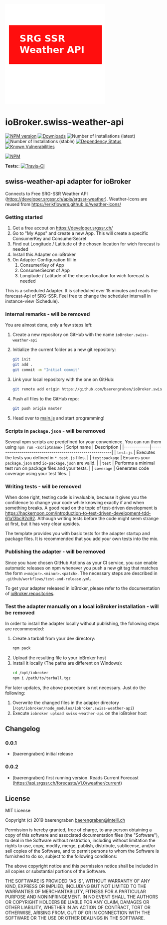 ![Logo](admin/swiss-weather-api.png)
# ioBroker.swiss-weather-api

[![NPM version](http://img.shields.io/npm/v/iobroker.swiss-weather-api.svg)](https://www.npmjs.com/package/iobroker.swiss-weather-api)
[![Downloads](https://img.shields.io/npm/dm/iobroker.swiss-weather-api.svg)](https://www.npmjs.com/package/iobroker.swiss-weather-api)
![Number of Installations (latest)](http://iobroker.live/badges/swiss-weather-api-installed.svg)
![Number of Installations (stable)](http://iobroker.live/badges/swiss-weather-api-stable.svg)
[![Dependency Status](https://img.shields.io/david/baerengraben/iobroker.swiss-weather-api.svg)](https://david-dm.org/baerengraben/iobroker.swiss-weather-api)
[![Known Vulnerabilities](https://snyk.io/test/github/baerengraben/ioBroker.swiss-weather-api/badge.svg)](https://snyk.io/test/github/baerengraben/ioBroker.swiss-weather-api)

[![NPM](https://nodei.co/npm/iobroker.swiss-weather-api.png?downloads=true)](https://nodei.co/npm/iobroker.swiss-weather-api/)

**Tests:**: [![Travis-CI](http://img.shields.io/travis/baerengraben/ioBroker.swiss-weather-api/master.svg)](https://travis-ci.org/baerengraben/ioBroker.swiss-weather-api)

## swiss-weather-api adapter for ioBroker

Connects to Free SRG-SSR Weather API (https://developer.srgssr.ch/apis/srgssr-weather). 
Weather-Icons are reused from https://erikflowers.github.io/weather-icons/

### Getting started
1. Get a free accout on https://developer.srgssr.ch/
1. Go to "My Apps" and create a new App. This will create a specific ConsumerKey and ConsumerSecret
1. Find out Longitude / Latitude of the chosen location for wich forecast is needed
1. Install this Adapter on ioBroker
1. On Adapter Configuration fill in
   1. ConsumerKey of App
   1. ConsumerSecret of App
   1. Longitude / Latitude of the chosen location for wich forecast is needed

This is a scheduled Adapter. It is scheduled ever 15 minutes and reads the forecast-Api of SRG-SSR. Feel free to change the scheduler intervall in instance-view (Schedule).    



### internal remarks - will be removed
You are almost done, only a few steps left:
1. Create a new repository on GitHub with the name `ioBroker.swiss-weather-api`
1. Initialize the current folder as a new git repository:  
	```bash
	git init
	git add .
	git commit -m "Initial commit"
	```
1. Link your local repository with the one on GitHub:  
	```bash
	git remote add origin https://github.com/baerengraben/ioBroker.swiss-weather-api
	```

1. Push all files to the GitHub repo:  
	```bash
	git push origin master
	```
1. Head over to [main.js](main.js) and start programming!

### Scripts in `package.json` - will be removed
Several npm scripts are predefined for your convenience. You can run them using `npm run <scriptname>`
| Script name | Description                                              |
|-------------|----------------------------------------------------------|
| `test:js`   | Executes the tests you defined in `*.test.js` files.     |
| `test:package`    | Ensures your `package.json` and `io-package.json` are valid. |
| `test` | Performs a minimal test run on package files and your tests. |
| `coverage` | Generates code coverage using your test files. |

### Writing tests - will be removed
When done right, testing code is invaluable, because it gives you the 
confidence to change your code while knowing exactly if and when 
something breaks. A good read on the topic of test-driven development 
is https://hackernoon.com/introduction-to-test-driven-development-tdd-61a13bc92d92. 
Although writing tests before the code might seem strange at first, but it has very 
clear upsides.

The template provides you with basic tests for the adapter startup and package files.
It is recommended that you add your own tests into the mix.

### Publishing the adapter - will be removed
Since you have chosen GitHub Actions as your CI service, you can 
enable automatic releases on npm whenever you push a new git tag that matches the form 
`v<major>.<minor>.<patch>`. The necessary steps are described in `.github/workflows/test-and-release.yml`.

To get your adapter released in ioBroker, please refer to the documentation 
of [ioBroker.repositories](https://github.com/ioBroker/ioBroker.repositories#requirements-for-adapter-to-get-added-to-the-latest-repository).

### Test the adapter manually on a local ioBroker installation - will be removed
In order to install the adapter locally without publishing, the following steps are recommended:
1. Create a tarball from your dev directory:  
	```bash
	npm pack
	```
1. Upload the resulting file to your ioBroker host
1. Install it locally (The paths are different on Windows):
	```bash
	cd /opt/iobroker
	npm i /path/to/tarball.tgz
	```

For later updates, the above procedure is not necessary. Just do the following:
1. Overwrite the changed files in the adapter directory (`/opt/iobroker/node_modules/iobroker.swiss-weather-api`)
1. Execute `iobroker upload swiss-weather-api` on the ioBroker host

## Changelog

### 0.0.1
* (baerengraben) initial release

### 0.0.2
* (baerengraben) first running version. Reads Current Forecast (https://api.srgssr.ch/forecasts/v1.0/weather/current)


## License
MIT License

Copyright (c) 2019 baerengraben <baerengraben@intelli.ch>

Permission is hereby granted, free of charge, to any person obtaining a copy
of this software and associated documentation files (the "Software"), to deal
in the Software without restriction, including without limitation the rights
to use, copy, modify, merge, publish, distribute, sublicense, and/or sell
copies of the Software, and to permit persons to whom the Software is
furnished to do so, subject to the following conditions:

The above copyright notice and this permission notice shall be included in all
copies or substantial portions of the Software.

THE SOFTWARE IS PROVIDED "AS IS", WITHOUT WARRANTY OF ANY KIND, EXPRESS OR
IMPLIED, INCLUDING BUT NOT LIMITED TO THE WARRANTIES OF MERCHANTABILITY,
FITNESS FOR A PARTICULAR PURPOSE AND NONINFRINGEMENT. IN NO EVENT SHALL THE
AUTHORS OR COPYRIGHT HOLDERS BE LIABLE FOR ANY CLAIM, DAMAGES OR OTHER
LIABILITY, WHETHER IN AN ACTION OF CONTRACT, TORT OR OTHERWISE, ARISING FROM,
OUT OF OR IN CONNECTION WITH THE SOFTWARE OR THE USE OR OTHER DEALINGS IN THE
SOFTWARE.
